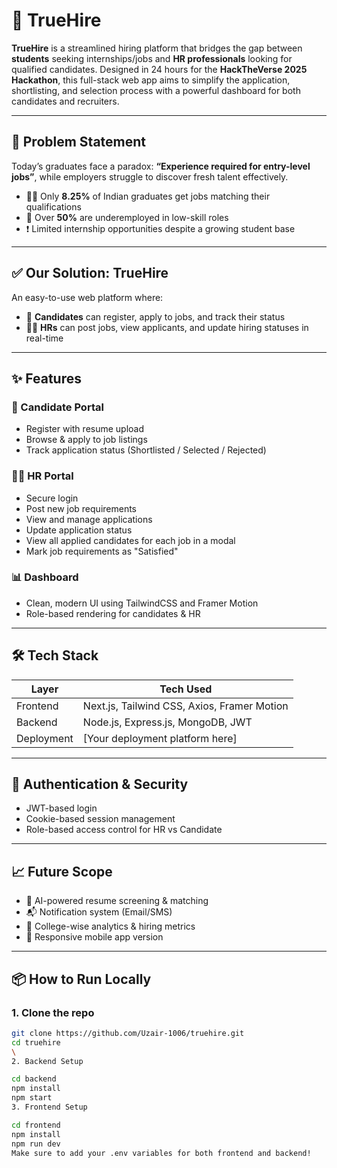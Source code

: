 # 🚀 TrueHire

**TrueHire** is a streamlined hiring platform that bridges the gap between **students** seeking internships/jobs and **HR professionals** looking for qualified candidates. Designed in 24 hours for the **HackTheVerse 2025 Hackathon**, this full-stack web app aims to simplify the application, shortlisting, and selection process with a powerful dashboard for both candidates and recruiters.

---

## 📌 Problem Statement

Today’s graduates face a paradox: **“Experience required for entry-level jobs”**, while employers struggle to discover fresh talent effectively.

- 🧑‍🎓 Only **8.25%** of Indian graduates get jobs matching their qualifications
- 🧳 Over **50%** are underemployed in low-skill roles
- ❗ Limited internship opportunities despite a growing student base

---

## ✅ Our Solution: TrueHire

An easy-to-use web platform where:
- 🎯 **Candidates** can register, apply to jobs, and track their status
- 🧑‍💼 **HRs** can post jobs, view applicants, and update hiring statuses in real-time

---

## ✨ Features

### 👤 Candidate Portal
- Register with resume upload
- Browse & apply to job listings
- Track application status (Shortlisted / Selected / Rejected)

### 🧑‍💼 HR Portal
- Secure login
- Post new job requirements
- View and manage applications
- Update application status
- View all applied candidates for each job in a modal
- Mark job requirements as "Satisfied"

### 📊 Dashboard
- Clean, modern UI using TailwindCSS and Framer Motion
- Role-based rendering for candidates & HR

---

## 🛠️ Tech Stack

| Layer        | Tech Used                      |
|--------------|-------------------------------|
| Frontend     | Next.js, Tailwind CSS, Axios, Framer Motion |
| Backend      | Node.js, Express.js, MongoDB, JWT |
| Deployment   | [Your deployment platform here] |

---

## 🔐 Authentication & Security

- JWT-based login
- Cookie-based session management
- Role-based access control for HR vs Candidate

---

## 📈 Future Scope

- 🤖 AI-powered resume screening & matching
- 📬 Notification system (Email/SMS)
- 🏫 College-wise analytics & hiring metrics
- 📱 Responsive mobile app version

---

## 📦 How to Run Locally

### 1. Clone the repo
```bash
git clone https://github.com/Uzair-1006/truehire.git
cd truehire
\
2. Backend Setup

cd backend
npm install
npm start
3. Frontend Setup

cd frontend
npm install
npm run dev
Make sure to add your .env variables for both frontend and backend!

